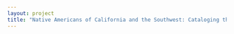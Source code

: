 ```yaml
--- 
layout: project 
title: "Native Americans of California and the Southwest: Cataloging the Huntington's Visual Collections" 
---
```



